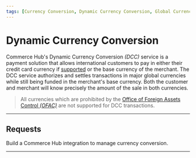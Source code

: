 ```yaml
---
tags: [Currency Conversion, Dynamic Currency Conversion, Global Currency]
---
```


# Dynamic Currency Conversion

Commerce Hub's Dynamic Currency Conversion _(DCC)_ service is a payment solution that allows international customers to pay in either their credit card currency if [supported](?path=docs/Resources/Master-Data/Currency-Code.md) or the base currency of the merchant. The DCC service authorizes and settles transactions in major global currencies while still being funded in the merchant's base currency. Both the customer and merchant will know precisely the amount of the sale in both currencies.

<!-- theme: info -->
> All currencies which are prohibited by the [Office of Foreign Assets Control _(OFAC)_](?path=https://ofac.treasury.gov/sanctions-programs-and-country-information) are not supported for DCC transactions.

---

## Requests

Build a Commerce Hub integration to manage currency conversion.

<!-- type: row -->

<!-- type: card
title: Rate Request by Issuer
description: Submit a DCC request for a payment instrument to receive the currency and rate based on the issuer's BIN.
link: ?path=docs/Resources/Guides/Global-Currency/DCC-BIN-Rate-Request.md
-->

<!-- type: card
title: Rate Request by Currency
description: Submit a DCC request for a specific currency rate based on the `currencyCode`.
link: docs/Resources/Guides/Global-Currency/DCC-Currency-Rate-Request.md
-->

<!-- type: card
title: Charges Request
description: Submit a charges request using the requested rate information.
link: docs/Resources/Guides/Global-Currency/DCC-Charge-Request.md
-->

<!-- type: row-end -->

---
